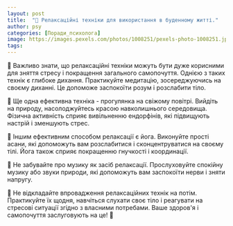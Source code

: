 ```yaml
---
layout: post
title:  "🌼 Релаксаційні техніки для використання в буденному житті."
author: psy
categories: [Поради_психолога]
image: https://images.pexels.com/photos/1008251/pexels-photo-1008251.jpeg?auto=compress&cs=tinysrgb&fit=crop&h=627&w=1200
tags: 
---
```


🌼 Важливо знати, що релаксаційні техніки можуть бути дуже корисними для зняття стресу і покращення загального самопочуття. Однією з таких технік є глибоке дихання. Практикуйте медитацію, зосереджуючись на своєму диханні. Це допоможе заспокоїти розум і розслабити тіло.

🌼 Ще одна ефективна техніка - прогулянка на свіжому повітрі. Вийдіть на природу, насолоджуйтесь красою навколишнього середовища. Фізична активність сприяє вивільненню ендорфінів, які підвищують настрій і зменшують стрес.

🌼 Іншим ефективним способом релаксації є йога. Виконуйте прості асани, які допоможуть вам розслабитися і сконцентруватися на своєму тілі. Йога також сприяє покращенню гнучкості і координації.

🌼 Не забувайте про музику як засіб релаксації. Прослуховуйте спокійну музику або звуки природи, які допоможуть вам заспокоїти нерви і зняти напругу.

🌼 Не відкладайте впровадження релаксаційних технік на потім. Практикуйте їх щодня, навчіться слухати своє тіло і реагувати на стресові ситуації згідно з власними потребами. Ваше здоров'я і самопочуття заслуговують на це! 🌼


